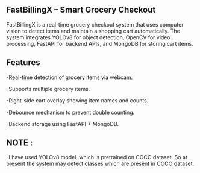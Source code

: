 ## FastBillingX – Smart Grocery Checkout

FastBillingX is a real-time grocery checkout system that uses computer vision to detect items and maintain a shopping cart automatically. The system integrates YOLOv8 for object detection, OpenCV for video processing, FastAPI for backend APIs, and MongoDB for storing cart items.

## Features

-Real-time detection of grocery items via webcam.

-Supports multiple grocery items. 

-Right-side cart overlay showing item names and counts.

-Debounce mechanism to prevent double counting.

-Backend storage using FastAPI + MongoDB.

## NOTE :
-I have used YOLOv8 model, which is pretrained on COCO dataset. So at present the system may detect classes which are present in COCO dataset.
